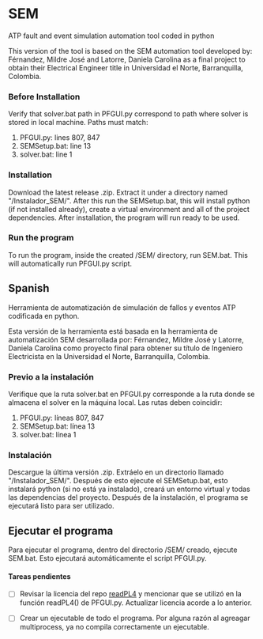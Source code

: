 # SEM
ATP fault and event simulation automation tool coded in python 

This version of the tool is based on the SEM automation tool developed by: Férnandez, Mildre José and Latorre, Daniela Carolina
as a final project to obtain their Electrical Engineer title in Universidad el Norte, Barranquilla, Colombia. 

### Before Installation

Verify that solver.bat path in PFGUI.py correspond to path where solver is stored in local machine.
Paths must match:
1. PFGUI.py: lines 807, 847
2. SEMSetup.bat: line 13
3. solver.bat: line 1

### Installation

Download the latest release .zip. Extract it under a directory named "/Instalador_SEM/". After this run the SEMSetup.bat, this will install
python (if not installed already), create a virtual environment and all of the project dependencies. After installation, the program will run
ready to be used.


### Run the program

To run the program, inside the created /SEM/ directory, run SEM.bat. This will automatically run PFGUI.py script.


## Spanish

Herramienta de automatización de simulación de fallos y eventos ATP codificada en python. 

Esta versión de la herramienta está basada en la herramienta de automatización SEM desarrollada por: Férnandez, Mildre José y Latorre, Daniela Carolina
como proyecto final para obtener su título de Ingeniero Electricista en la Universidad el Norte, Barranquilla, Colombia. 

### Previo a la instalación

Verifique que la ruta solver.bat en PFGUI.py corresponde a la ruta donde se almacena el solver en la máquina local.
Las rutas deben coincidir:
1. PFGUI.py: líneas 807, 847
2. SEMSetup.bat: línea 13
3. solver.bat: línea 1

### Instalación

Descargue la última versión .zip. Extráelo en un directorio llamado "/Instalador_SEM/". Después de esto ejecute el SEMSetup.bat, esto instalará
python (si no está ya instalado), creará un entorno virtual y todas las dependencias del proyecto. Después de la instalación, el programa se ejecutará
listo para ser utilizado.

## Ejecutar el programa

Para ejecutar el programa, dentro del directorio /SEM/ creado, ejecute SEM.bat. Esto ejecutará automáticamente el script PFGUI.py.


#### Tareas pendientes

- [ ] Revisar la licencia del repo [readPL4](https://github.com/ldemattos/readPL4) y mencionar que se utilizó en la función readPL4() de PFGUI.py.
      Actualizar licencia acorde a lo anterior.
- [ ] Crear un ejecutable de todo el programa. Por alguna razón al agreagar multiprocess, ya no compila correctamente un ejecutable.

